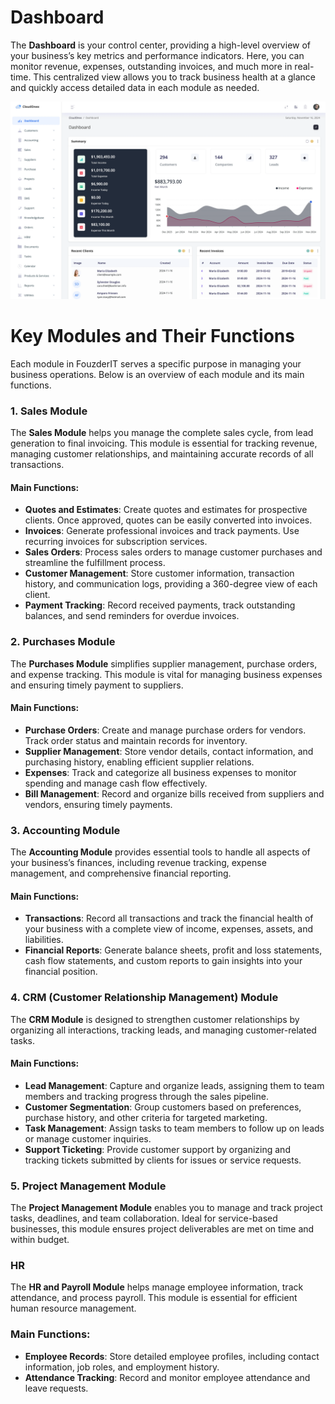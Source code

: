 # Dashboard

The **Dashboard** is your control center, providing a high-level overview of your business’s key metrics and performance indicators. Here, you can monitor revenue, expenses, outstanding invoices, and much more in real-time. This centralized view allows you to track business health at a glance and quickly access detailed data in each module as needed.

<img title="" src="./sms_img/dashboard.webp" alt="dashboard" data-align="center" width="641" style="margin:0px auto">

 

# Key Modules and Their Functions

Each module in FouzderIT serves a specific purpose in managing your business operations. Below is an overview of each module and its main functions.

### 1. Sales Module

The **Sales Module** helps you manage the complete sales cycle, from lead generation to final invoicing. This module is essential for tracking revenue, managing customer relationships, and maintaining accurate records of all transactions.

#### Main Functions:

- **Quotes and Estimates**: Create quotes and estimates for prospective clients. Once approved, quotes can be easily converted into invoices.
- **Invoices**: Generate professional invoices and track payments. Use recurring invoices for subscription services.
- **Sales Orders**: Process sales orders to manage customer purchases and streamline the fulfillment process.
- **Customer Management**: Store customer information, transaction history, and communication logs, providing a 360-degree view of each client.
- **Payment Tracking**: Record received payments, track outstanding balances, and send reminders for overdue invoices.

### 2\. Purchases Module

The **Purchases Module** simplifies supplier management, purchase orders, and expense tracking. This module is vital for managing business expenses and ensuring timely payment to suppliers.

#### Main Functions:

- **Purchase Orders**: Create and manage purchase orders for vendors. Track order status and maintain records for inventory.
- **Supplier Management**: Store vendor details, contact information, and purchasing history, enabling efficient supplier relations.
- **Expenses**: Track and categorize all business expenses to monitor spending and manage cash flow effectively.
- **Bill Management**: Record and organize bills received from suppliers and vendors, ensuring timely payments.

### 3. Accounting Module

The **Accounting Module** provides essential tools to handle all aspects of your business’s finances, including revenue tracking, expense management, and comprehensive financial reporting.

#### Main Functions:

- **Transactions**: Record all transactions and track the financial health of your business with a complete view of income, expenses, assets, and liabilities.
- **Financial Reports**: Generate balance sheets, profit and loss statements, cash flow statements, and custom reports to gain insights into your financial position.

### 4. CRM (Customer Relationship Management) Module

The **CRM Module** is designed to strengthen customer relationships by organizing all interactions, tracking leads, and managing customer-related tasks.

#### Main Functions:

- **Lead Management**: Capture and organize leads, assigning them to team members and tracking progress through the sales pipeline.
- **Customer Segmentation**: Group customers based on preferences, purchase history, and other criteria for targeted marketing.
- **Task Management**: Assign tasks to team members to follow up on leads or manage customer inquiries.
- **Support Ticketing**: Provide customer support by organizing and tracking tickets submitted by clients for issues or service requests.

### 5. Project Management Module

The **Project Management Module** enables you to manage and track project tasks, deadlines, and team collaboration. Ideal for service-based businesses, this module ensures project deliverables are met on time and within budget.

### HR

The **HR and Payroll Module** helps manage employee information, track attendance, and process payroll. This module is essential for efficient human resource management.

### Main Functions:

- **Employee Records**: Store detailed employee profiles, including contact information, job roles, and employment history.
- **Attendance Tracking**: Record and monitor employee attendance and leave requests.